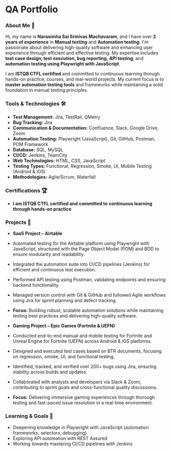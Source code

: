 # QA Portfolio  


### **About Me 👋**  
Hi, my name is **Narasimha Sai Srinivas Machavaram**, and I have over **2 years of experience** in **Manual testing** and **Automation testing**. I'm passionate about delivering high-quality software and enhancing user experience through efficient and effective testing. My expertise includes **test case design, test execution, bug reporting**, **API testing**, and **automation testing using Playwright with JavaScript**.

I am **ISTQB CTFL certified** and committed to continuous learning through hands-on practice, courses, and real-world projects. My current focus is to **master automation testing tools** and frameworks while maintaining a solid foundation in manual testing principles.

### **Tools & Technologies 🛠**

- **Test Management:** Jira, TestRail, QMetry  
- **Bug Tracking:** Jira  
- **Communication & Documentation:** Confluence, Slack, Google Drive, Zoom  
- **Automation Testing:** Playwright (JavaScript), Git, GitHub, Postman, POM Framework 
- **Database:** SQL, MySQL 
- **CI/CD:** Jenkins, TeamCity
- **Web Technologies:** HTML, CSS, JavaScript  
- **Testing Types:** Functional, Regression, Smoke, UI, Mobile Testing (Android & iOS)  
- **Methodologies:** Agile/Scrum, Waterfall  

### Certifications 🏆  
- **I am ISTQB CTFL certified and committed to continuous learning through hands-on practice**

### Projects 💼
- **SaaS Project – Airtable**
- Automated testing for the Airtable platform using Playwright with JavaScript, structured with the Page Object Model (POM) and BDD to ensure modularity and readability.
- Integrated the automation suite into CI/CD pipelines (Jenkins) for efficient and continuous test execution.
- Performed API testing using Postman, validating endpoints and ensuring backend functionality.
- Managed version control with Git & GitHub and followed Agile workflows using Jira for sprint planning and defect tracking.
- **Focus:** Building robust, scalable automation solutions while maintaining testing best practices and delivering high-quality software.

- **Gaming Project – Epic Games (Fortnite & UEFN)**
- Conducted end-to-end manual and mobile testing for Fortnite and Unreal Engine for Fortnite (UEFN) across Android & iOS platforms.
- Designed and executed test cases based on BTR documents, focusing on regression, smoke, UI, and functional testing.
- Identified, tracked, and verified over 200+ bugs using Jira, ensuring stability across builds and updates.
- Collaborated with analysts and developers via Slack & Zoom, contributing to sprint goals and cross-functional quality discussions.
- **Focus:** Delivering immersive gaming experiences through thorough testing and fast-paced issue resolution in a real-time environment.

### Learning & Goals 📘
- Deepening knowledge in Playwright with JavaScript (automation frameworks, selectors, debugging)
- Exploring API automation with REST Assured
- Working towards mastering CI/CD pipelines with Jenkins



